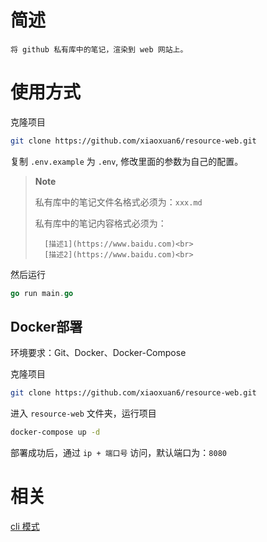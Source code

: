 # 简述
    将 github 私有库中的笔记，渲染到 web 网站上。

# 使用方式

克隆项目

```bash
git clone https://github.com/xiaoxuan6/resource-web.git
```

复制 `.env.example` 为 `.env`, 修改里面的参数为自己的配置。

> **Note**
> 
> 私有库中的笔记文件名格式必须为：`xxx.md`
> 
> 私有库中的笔记内容格式必须为：
> 
>       [描述1](https://www.baidu.com)<br>
>       [描述2](https://www.baidu.com)<br>

然后运行

```go
go run main.go
```

## Docker部署

环境要求：Git、Docker、Docker-Compose

克隆项目

```bash
git clone https://github.com/xiaoxuan6/resource-web.git
```

进入 `resource-web` 文件夹，运行项目

```bash
docker-compose up -d
```

部署成功后，通过 `ip + 端口号` 访问，默认端口为：`8080`

# 相关
[cli 模式](https://github.com/xiaoxuan6/rsearch)